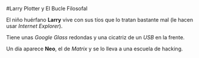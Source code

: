 #Larry Plotter y El Bucle Filosofal

El niño huérfano **Larry** vive con sus tíos que lo tratan bastante mal (le hacen usar *Internet Explorer*).

Tiene unas *Google Glass* redondas y una cicatriz de un *USB* en la frente.

Un día aparece **Neo**, el de *Matrix* y se lo lleva a una escuela de hacking.
